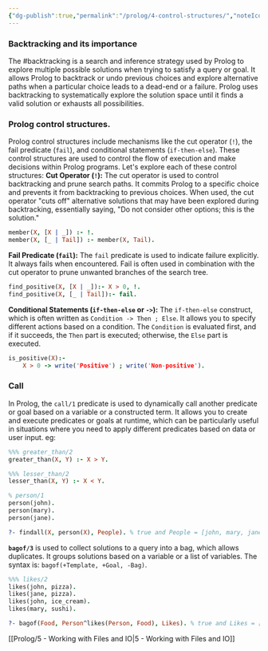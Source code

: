 ```yaml
---
{"dg-publish":true,"permalink":"/prolog/4-control-structures/","noteIcon":""}
---
```


### Backtracking and its importance
The #backtracking is a search and inference strategy used by Prolog to explore multiple possible solutions when trying to satisfy a query or goal. It allows Prolog to backtrack or undo previous choices and explore alternative paths when a particular choice leads to a dead-end or a failure. Prolog uses backtracking to systematically explore the solution space until it finds a valid solution or exhausts all possibilities.
### Prolog control structures.
Prolog control structures include mechanisms like the cut operator (`!`), the fail predicate (`fail`), and conditional statements (`if-then-else`). These control structures are used to control the flow of execution and make decisions within Prolog programs. Let's explore each of these control structures:
**Cut Operator (`!`):**
The cut operator is used to control backtracking and prune search paths. It commits Prolog to a specific choice and prevents it from backtracking to previous choices.
When used, the cut operator "cuts off" alternative solutions that may have been explored during backtracking, essentially saying, "Do not consider other options; this is the solution."
```prolog
member(X, [X | _]) :- !.
member(X, [_ | Tail]) :- member(X, Tail).
```
**Fail Predicate (`fail`):**
The `fail` predicate is used to indicate failure explicitly. It always fails when encountered.
Fail is often used in combination with the cut operator to prune unwanted branches of the search tree.
```prolog
find_positive(X, [X | _]):- X > 0, !.
find_positive(X, [_ | Tail]):- fail.
```
**Conditional Statements (`if-then-else` or `->`):**
The `if-then-else` construct, which is often written as `Condition -> Then ; Else`. It allows you to specify different actions based on a condition.
The `Condition` is evaluated first, and if it succeeds, the `Then` part is executed; otherwise, the `Else` part is executed.
```prolog
is_positive(X):-
	X > 0 -> write('Positive') ; write('Non-positive').
```
### Call
In Prolog, the `call/1` predicate is used to dynamically call another predicate or goal based on a variable or a constructed term. It allows you to create and execute predicates or goals at runtime, which can be particularly useful in situations where you need to apply different predicates based on data or user input. eg:
```prolog
%%% greater_than/2
greater_than(X, Y) :- X > Y.

%%% lesser_than/2
lesser_than(X, Y) :- X < Y.

% person/1
person(john).
person(mary).
person(jane).

?- findall(X, person(X), People). % true and People = [john, mary, jane].
```
**`bagof/3`** is used to collect solutions to a query into a bag, which allows duplicates. It groups solutions based on a variable or a list of variables.
The syntax is: `bagof(+Template, +Goal, -Bag)`.
```prolog
%%% likes/2
likes(john, pizza).
likes(jane, pizza).
likes(john, ice_cream).
likes(mary, sushi).

?- bagof(Food, Person^likes(Person, Food), Likes). % true and Likes = [pizza, pizza, ice_cream, sushi].
```

[[Prolog/5 - Working with Files and IO\|5 - Working with Files and IO]]